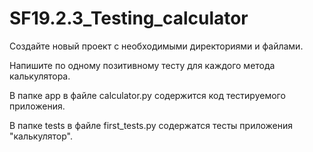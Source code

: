 # SF19.2.3_Testing_calculator
Создайте новый проект с необходимыми директориями и файлами.

Напишите по одному позитивному тесту для каждого метода калькулятора.

В папке app  в файле calculator.py содержится код тестируемого приложения.

В папке tests в файле first_tests.py содержатся тесты приложения "калькулятор".
